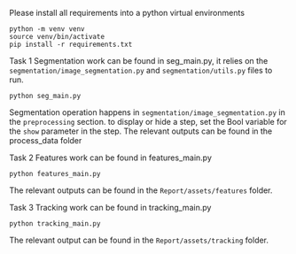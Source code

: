 
Please install all requirements into a python virtual environments
```
python -m venv venv 
source venv/bin/activate
pip install -r requirements.txt
```

Task 1 Segmentation work can be found in seg_main.py, it relies on the `segmentation/image_segmentation.py` and `segmentation/utils.py` files to run. 
```
python seg_main.py
```
Segmentation operation happens in `segmentation/image_segmentation.py` in the `preprocessing` section. to display or hide a step, set the Bool variable for the `show` parameter in the step.
The relevant outputs can be found in the process_data folder

Task 2 Features work can be found in features_main.py
```
python features_main.py
```
The relevant outputs can be found in the `Report/assets/features` folder.

Task 3 Tracking work can be found in tracking_main.py
```
python tracking_main.py
```
The relevant output can be found in the `Report/assets/tracking` folder.
